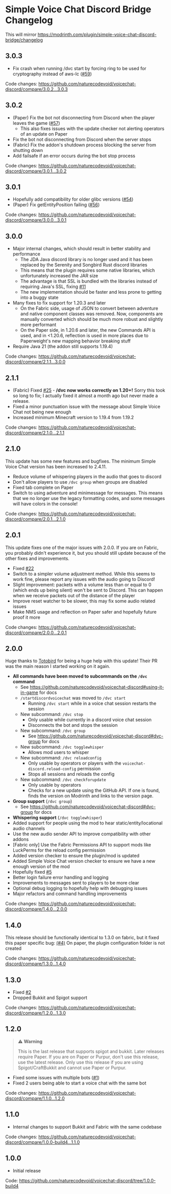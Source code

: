 # Simple Voice Chat Discord Bridge Changelog

This will mirror https://modrinth.com/plugin/simple-voice-chat-discord-bridge/changelog

## 3.0.3

-   Fix crash when running /dvc start by forcing ring to be used for cryptography instead of aws-lc ([#59](https://github.com/naturecodevoid/voicechat-discord/issues/59))

Code changes: https://github.com/naturecodevoid/voicechat-discord/compare/3.0.2...3.0.3

## 3.0.2

-   (Paper) Fix the bot not disconnecting from Discord when the player leaves the game ([#57](https://github.com/naturecodevoid/voicechat-discord/issues/57))
    -   This also fixes issues with the update checker not alerting operators of an update on Paper
-   Fix the bot not disconnecting from Discord when the server stops
-   (Fabric) Fix the addon's shutdown process blocking the server from shutting down
-   Add failsafe if an error occurs during the bot stop process

Code changes: https://github.com/naturecodevoid/voicechat-discord/compare/3.0.1...3.0.2

## 3.0.1

-   Hopefully add compatibility for older glibc versions ([#54](https://github.com/naturecodevoid/voicechat-discord/issues/54))
-   (Paper) Fix getEntityPosition failing ([#56](https://github.com/naturecodevoid/voicechat-discord/issues/56))

Code changes: https://github.com/naturecodevoid/voicechat-discord/compare/3.0.0...3.0.1

## 3.0.0

-   Major internal changes, which should result in better stability and performance
    -   The JDA Java discord library is no longer used and it has been replaced by the Serenity and Songbird Rust discord libraries
    -   This means that the plugin requires some native libraries, which unfortunately increased the JAR size
    -   The advantage is that SSL is bundled with the libraries instead of requiring Java's SSL, fixing [#11](https://github.com/naturecodevoid/voicechat-discord/issues/11)
    -   The new implementation should be faster and less prone to getting into a buggy state
-   Many fixes to fix support for 1.20.3 and later
    -   On the Fabric side, usage of JSON to convert between adventure and native component classes was removed. Now, components are manually converted which should be much more robust and slightly more performant
    -   On the Paper side, in 1.20.6 and later, the new Commands API is used, and in <1.20.6, reflection is used in more places due to Paperweight's new mapping behavior breaking stuff
-   Require Java 21 (the addon still supports 1.19.4)

Code changes: https://github.com/naturecodevoid/voicechat-discord/compare/2.1.1...3.0.0

## 2.1.1

-   (Fabric) Fixed [#25](https://github.com/naturecodevoid/voicechat-discord/issues/25) - **/dvc now works correctly on 1.20+!** Sorry this took so long to fix; I actually fixed it almost a month ago but never made a release.
-   Fixed a minor punctuation issue with the message about Simple Voice Chat not being new enough
-   Increased minimum Minecraft version to 1.19.4 from 1.19.2

Code changes: https://github.com/naturecodevoid/voicechat-discord/compare/2.1.0...2.1.1

## 2.1.0

This update has some new features and bugfixes. The minimum Simple Voice Chat version has been increased to 2.4.11.

-   Reduce volume of whispering players in the audio that goes to discord
-   Don't allow players to use `/dvc group` when groups are disabled
-   Fixed tab complete on Paper
-   Switch to using adventure and minimessage for messages. This means that we no longer use the legacy formatting codes, and some messages will have colors in the console!

Code changes: https://github.com/naturecodevoid/voicechat-discord/compare/2.0.1...2.1.0

## 2.0.1

This update fixes one of the major issues with 2.0.0. If you are on Fabric, you probably didn't experience it, but you should still update because of the other fixes and improvements.

-   Fixed [#22](https://github.com/naturecodevoid/voicechat-discord/issues/22)
-   Switch to a simpler volume adjustment method. While this seems to work fine, please report any issues with the audio going to Discord!
-   Slight improvement: packets with a volume less than or equal to 0 (which ends up being silent) won't be sent to Discord. This can happen when we receive packets out of the distance of the player
-   Improve reset watcher to be slower, this may fix some audio related issues
-   Make NMS usage and reflection on Paper safer and hopefully future proof it more

Code changes: https://github.com/naturecodevoid/voicechat-discord/compare/2.0.0...2.0.1

## 2.0.0

Huge thanks to [Totobird](https://github.com/Totobird-Creations) for being a huge help with this update! Their PR was the main reason I started working on it again.

-   **All commands have been moved to subcommands on the `/dvc` command**
    -   See https://github.com/naturecodevoid/voicechat-discord#using-it-in-game for docs
    -   `/startdiscordvoicechat` was moved to `/dvc start`
        -   Running `/dvc start` while in a voice chat session restarts the session
    -   New subcommand: `/dvc stop`
        -   Only usable while currently in a discord voice chat session
        -   Disconnects the bot and stops the session
    -   New subcommand: `/dvc group`
        -   See https://github.com/naturecodevoid/voicechat-discord#dvc-group for docs
    -   New subcommand: `/dvc togglewhisper`
        -   Allows mod users to whisper
    -   New subcommand: `/dvc reloadconfig`
        -   Only usable by operators or players with the `voicechat-discord.reload-config` permission
        -   Stops all sessions and reloads the config
    -   New subcommand: `/dvc checkforupdate`
        -   Only usable by operators
        -   Checks for a new update using the GitHub API. If one is found, finds the version on Modrinth and links to the version page.
-   **Group support** (`/dvc group`)
    -   See https://github.com/naturecodevoid/voicechat-discord#dvc-group for docs
-   **Whispering support** (`/dvc togglewhisper`)
-   Added support for people using the mod to hear static/entity/locational audio channels
-   Use the new audio sender API to improve compatibility with other addons
-   [Fabric only] Use the Fabric Permissions API to support mods like LuckPerms for the reload config permission
-   Added version checker to ensure the plugin/mod is updated
-   Added Simple Voice Chat version checker to ensure we have a new enough version of the mod
-   Hopefully fixed [#5](https://github.com/naturecodevoid/voicechat-discord/issues/5)
-   Better login failure error handling and logging
-   Improvements to messages sent to players to be more clear
-   Optional debug logging to hopefully help with debugging issues
-   Major refactors and command handling improvements

Code changes: https://github.com/naturecodevoid/voicechat-discord/compare/1.4.0...2.0.0

## 1.4.0

This release should be functionally identical to 1.3.0 on fabric, but it fixed this paper specific bug: [(#4)](https://github.com/naturecodevoid/voicechat-discord/issues/4) On paper, the plugin
configuration folder is not created

Code changes: https://github.com/naturecodevoid/voicechat-discord/compare/1.3.0...1.4.0

## 1.3.0

-   Fixed [#2](https://github.com/naturecodevoid/voicechat-discord/issues/2)
-   Dropped Bukkit and Spigot support

Code changes: https://github.com/naturecodevoid/voicechat-discord/compare/1.2.0...1.3.0

## 1.2.0

> ⚠️ **Warning**
>
> This is the last release that supports spigot and bukkit. Later releases require Paper. If you are on Paper or Purpur, don't use this release, use the latest release. Only use this release if you
> are using Spigot/CraftBukkit and cannot use Paper or Purpur.

-   Fixed some issues with multiple bots ([#1](https://github.com/naturecodevoid/voicechat-discord/issues/1))
-   Fixed 2 users being able to start a voice chat with the same bot

Code changes: https://github.com/naturecodevoid/voicechat-discord/compare/1.1.0...1.2.0

## 1.1.0

-   Internal changes to support Bukkit and Fabric with the same codebase

Code changes: https://github.com/naturecodevoid/voicechat-discord/compare/1.0.0-build4...1.1.0

## 1.0.0

-   Initial release

Code: https://github.com/naturecodevoid/voicechat-discord/tree/1.0.0-build4
